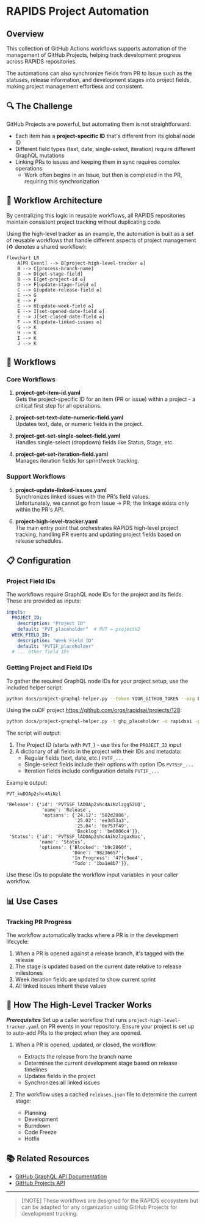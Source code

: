 # RAPIDS Project Automation

## Overview

This collection of GitHub Actions workflows supports automation of the management of GitHub Projects, helping track development progress across RAPIDS repositories. 

The automations can also synchronize fields from PR to Issue such as the statuses, release information, and development stages into project fields, making project management effortless and consistent.

## 🔍 The Challenge

GitHub Projects are powerful, but automating them is not straightforward:

- Each item has a **project-specific ID** that's different from its global node ID
- Different field types (text, date, single-select, iteration) require different GraphQL mutations
- Linking PRs to issues and keeping them in sync requires complex operations
   - Work often begins in an Issue, but then is completed in the PR, requiring this synchronization

## 🧩 Workflow Architecture

By centralizing this logic in reusable workflows, all RAPIDS repositories maintain consistent project tracking without duplicating code.

Using the high-level tracker as an example, the automation is built as a set of reusable workflows that handle different aspects of project management (♻️ denotes a shared workflow):

```mermaid
flowchart LR
    A[PR Event] --> B[project-high-level-tracker ♻️]
    B --> C[process-branch-name]
    B --> D[get-stage-field]
    B --> E[get-project-id ♻️]
    D --> F[update-stage-field ♻️]
    C --> G[update-release-field ♻️]
    E --> G
    E --> F
    E --> H[update-week-field ♻️]
    E --> I[set-opened-date-field ♻️]
    E --> J[set-closed-date-field ♻️]
    F --> K[update-linked-issues ♻️]
    G --> K
    H --> K
    I --> K
    J --> K
```

## 📁 Workflows

### Core Workflows

1. **project-get-item-id.yaml**  
   Gets the project-specific ID for an item (PR or issue) within a project - a critical first step for all operations.

2. **project-set-text-date-numeric-field.yaml**  
   Updates text, date, or numeric fields in the project.

3. **project-get-set-single-select-field.yaml**  
   Handles single-select (dropdown) fields like Status, Stage, etc.

4. **project-get-set-iteration-field.yaml**  
   Manages iteration fields for sprint/week tracking.

### Support Workflows

5. **project-update-linked-issues.yaml**  
   Synchronizes linked issues with the PR's field values.<br>
   Unfortunately, we cannot go from Issue -> PR; the linkage exists only within the PR's API.

6. **project-high-level-tracker.yaml**  
   The main entry point that orchestrates RAPIDS high-level project tracking, handling PR events and updating project fields based on release schedules.

## 📋 Configuration

### Project Field IDs

The workflows require GraphQL node IDs for the project and its fields. These are provided as inputs:

```yaml
inputs:
  PROJECT_ID:
    description: "Project ID"
    default: "PVT_placeholder"  # PVT = projectV2
  WEEK_FIELD_ID:
    description: "Week Field ID"
    default: "PVTIF_placeholder"
  # ... other field IDs
```

### Getting Project and Field IDs

To gather the required GraphQL node IDs for your project setup, use the included helper script:

```bash
python docs/project-graphql-helper.py --token YOUR_GITHUB_TOKEN --org PROJECT_ORG_NAME --project PROJECT_NUMBER
```

Using the cuDF project https://github.com/orgs/rapidsai/projects/128:
```bash
python docs/project-graphql-helper.py -t ghp_placeholder -o rapidsai -p 128
```

The script will output:
1. The Project ID (starts with `PVT_`) - use this for the `PROJECT_ID` input
2. A dictionary of all fields in the project with their IDs and metadata:
   - Regular fields (text, date, etc.) `PVTF_...`
   - Single-select fields include their options with option IDs `PVTSSF_...`
   - Iteration fields include configuration details `PVTIF_...`

Example output:
```
PVT_kwDOAp2shc4AiNzl

'Release': {'id': 'PVTSSF_lADOAp2shc4AiNzlzgg52UQ',
             'name': 'Release',
             'options': {'24.12': '582d2086',
                         '25.02': 'ee3d53a3',
                         '25.04': '0e757f49',
                         'Backlog': 'be6006c4'}},
 'Status': {'id': 'PVTSSF_lADOAp2shc4AiNzlzgaxNac',
            'name': 'Status',
            'options': {'Blocked': 'b0c2860f',
                        'Done': '98236657',
                        'In Progress': '47fc9ee4',
                        'Todo': '1ba1e8b7'}},
```

Use these IDs to populate the workflow input variables in your caller workflow.

## 📊 Use Cases

### Tracking PR Progress

The workflow automatically tracks where a PR is in the development lifecycle:

1. When a PR is opened against a release branch, it's tagged with the release
2. The stage is updated based on the current date relative to release milestones
3. Week iteration fields are updated to show current sprint
4. All linked issues inherit these values

## 🚀 How The High-Level Tracker Works

***Prerequisites***
Set up a caller workflow that runs `project-high-level-tracker.yaml` on PR events in your repository.
Ensure your project is set up to auto-add PRs to the project when they are opened.

1. When a PR is opened, updated, or closed, the workflow:
   - Extracts the release from the branch name
   - Determines the current development stage based on release timelines
   - Updates fields in the project
   - Synchronizes all linked issues

2. The workflow uses a cached `releases.json` file to determine the current stage:
   - Planning
   - Development
   - Burndown
   - Code Freeze
   - Hotfix

## 📚 Related Resources

- [GitHub GraphQL API Documentation](https://docs.github.com/en/graphql)
- [GitHub Projects API](https://docs.github.com/en/issues/planning-and-tracking-with-projects/automating-your-project/using-the-api-to-manage-projects)

---

> [!NOTE] These workflows are designed for the RAPIDS ecosystem but can be adapted for any organization using GitHub Projects for development tracking.

